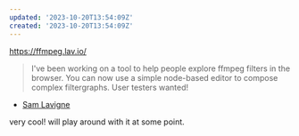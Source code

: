 ```yaml
---
updated: '2023-10-20T13:54:09Z'
created: '2023-10-20T13:54:09Z'
---
```

https://ffmpeg.lav.io/

> I've been working on a tool to help people explore ffmpeg filters in the browser. You can now use a simple node-based editor to compose complex filtergraphs. User testers wanted!

- [Sam Lavigne](https://mastodon.social/@samlavigne/110951947092096698)

very cool! will play around with it at some point.